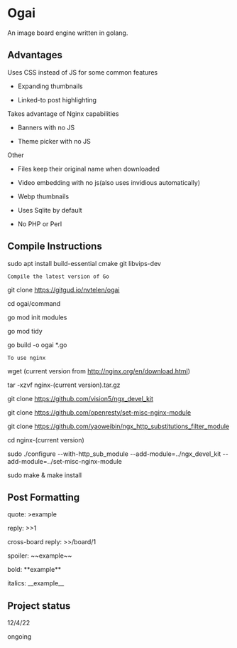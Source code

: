 # Ogai

An image board engine written in golang. 

## Advantages

Uses CSS instead of JS for some common features

- Expanding thumbnails

- Linked-to post highlighting 

Takes advantage of Nginx capabilities

- Banners with no JS

- Theme picker with no JS

Other

- Files keep their original name when downloaded 

- Video embedding with no js(also uses invidious automatically) 

- Webp thumbnails 

- Uses Sqlite by default 

- No PHP or Perl

## Compile Instructions
sudo apt install build-essential cmake git libvips-dev

`Compile the latest version of Go`

git clone https://gitgud.io/nvtelen/ogai

cd ogai/command

go mod init modules

go mod tidy 

go build -o ogai *.go

`To use nginx`

wget (current version from http://nginx.org/en/download.html)

tar -xzvf nginx-(current version).tar.gz

git clone https://github.com/vision5/ngx_devel_kit

git clone https://github.com/openresty/set-misc-nginx-module

git clone https://github.com/yaoweibin/ngx_http_substitutions_filter_module

cd nginx-(current version)

sudo ./configure --with-http_sub_module --add-module=../ngx_devel_kit --add-module=../set-misc-nginx-module

sudo make & make install 

## Post Formatting
quote: >example

reply: >>1

cross-board reply: >>/board/1

spoiler: \~\~example\~\~

bold: \*\*example\*\*

italics: \_\_example\_\_

## Project status
12/4/22

ongoing
